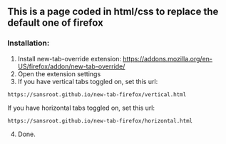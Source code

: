 ## This is a page coded in html/css to replace the default one of firefox

### Installation:

1. Install new-tab-override extension: <a>https://addons.mozilla.org/en-US/firefox/addon/new-tab-override/</a>
2. Open the extension settings
3. If you have vertical tabs toggled on, set this url:
```
https://sansroot.github.io/new-tab-firefox/vertical.html
```
 If you have horizontal tabs toggled on, set this url:
```
https://sansroot.github.io/new-tab-firefox/horizontal.html
```
4. Done.
